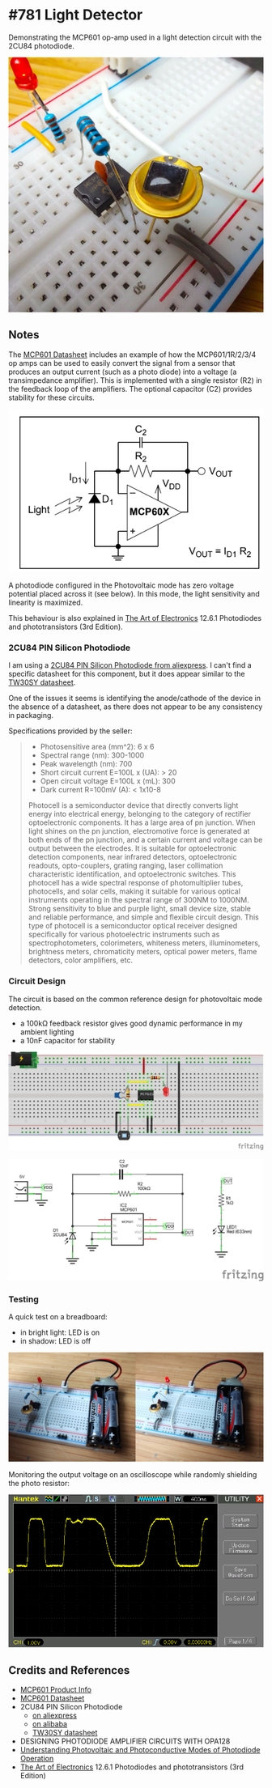# #781 Light Detector

Demonstrating the MCP601 op-amp used in a light detection circuit with the 2CU84 photodiode.

![Build](./assets/LightDetector_build.jpg?raw=true)

## Notes

The [MCP601 Datasheet](https://www.futurlec.com/SFMicrochip/MCP601.shtml) includes an example
of how the MCP601/1R/2/3/4 op amps can be used to easily convert the signal from a sensor that produces an output current (such as a photo diode) into a voltage (a transimpedance amplifier). This is implemented with a single resistor (R2) in the feedback loop of the amplifiers. The optional capacitor (C2) provides stability for these circuits.

![ref-schematic](./assets/ref-schematic.png)

A photodiode configured in the Photovoltaic mode has zero voltage potential placed across it (see below). In this mode, the light sensitivity and linearity is maximized.

This behaviour is also explained in
[The Art of Electronics](../../../books/the-art-of-electronics/)
12.6.1 Photodiodes and phototransistors (3rd Edition).

### 2CU84 PIN Silicon Photodiode

I am using a
[2CU84 PIN Silicon Photodiode from aliexpress](https://www.aliexpress.com/item/1005004400771647.html).
I can't find a specific datasheet for this component, but it does appear similar to
the [TW30SY datasheet](https://docs.rs-online.com/0f29/0900766b80b4c5bd.pdf).

One of the issues it seems is identifying the anode/cathode of the device in the absence of a datasheet, as there does not appear to be any consistency in packaging.

Specifications provided by the seller:

> * Photosensitive area (mm^2): 6 x 6
> * Spectral range (nm): 300-1000
> * Peak wavelength (nm): 700
> * Short circuit current E=100L x (UA): > 20
> * Open circuit voltage E=100L x (mL): 300
> * Dark current R=100mV (A): < 1x10-8
>
> Photocell is a semiconductor device that directly converts light energy into electrical energy, belonging to the category of rectifier optoelectronic components. It has a large area of pn junction. When light shines on the pn junction, electromotive force is generated at both ends of the pn junction, and a certain current and voltage can be output between the electrodes. It is suitable for optoelectronic detection components, near infrared detectors, optoelectronic readouts, opto-couplers, grating ranging, laser collimation characteristic identification, and optoelectronic switches. This photocell has a wide spectral response of photomultiplier tubes, photocells, and solar cells, making it suitable for various optical instruments operating in the spectral range of 300NM to 1000NM. Strong sensitivity to blue and purple light, small device size, stable and reliable performance, and simple and flexible circuit design. This type of photocell is a semiconductor optical receiver designed specifically for various photoelectric instruments such as spectrophotometers, colorimeters, whiteness meters, illuminometers, brightness meters, chromaticity meters, optical power meters, flame detectors, color amplifiers, etc.

### Circuit Design

The circuit is based on the common reference design for photovoltaic mode detection.

* a 100kΩ feedback resistor gives good dynamic performance in my ambient lighting
* a 10nF capacitor for stability

![bb](./assets/LightDetector_bb.jpg?raw=true)

![schematic](./assets/LightDetector_schematic.jpg?raw=true)

### Testing

A quick test on a breadboard:

* in bright light: LED is on
* in shadow: LED is off

![LightDetector_bb_test](./assets/LightDetector_bb_test.jpg?raw=true)

Monitoring the output voltage on an oscilloscope while randomly shielding the photo resistor:

![scope-test](./assets/scope-test.gif)

## Credits and References

* [MCP601 Product Info](https://www.microchip.com/en-us/product/mcp601)
* [MCP601 Datasheet](https://www.futurlec.com/SFMicrochip/MCP601.shtml)
* 2CU84 PIN Silicon Photodiode
    * [on aliexpress](https://www.aliexpress.com/item/1005004400771647.html)
    * [on alibaba](https://www.alibaba.com/product-detail/NEW-2CU84-PIN-Photodiode-silicon-photocell_1601390909682.html)
    * [TW30SY datasheet](https://docs.rs-online.com/0f29/0900766b80b4c5bd.pdf)
* DESIGNING PHOTODIODE AMPLIFIER CIRCUITS WITH OPA128
* [Understanding Photovoltaic and Photoconductive Modes of Photodiode Operation](https://www.allaboutcircuits.com/technical-articles/understanding-photovoltaic-and-photoconductive-modes-of-photodiode-operation/)
* [The Art of Electronics](../../../books/the-art-of-electronics/) 12.6.1 Photodiodes and phototransistors (3rd Edition)
